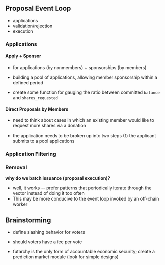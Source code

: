 ## Proposal Event Loop

* applications
* validation/rejection
* execution

### Applications

#### Apply + Sponsor

* for applications (by nonmembers) + sponsorships (by members)

* building a pool of applications, allowing member sponsorship within a defined period

* create some function for gauging the ratio between committed `balance` and `shares_requested`

#### Direct Proposals by Members

* need to think about cases in which an existing member would like to request more shares via a donation

* the application needs to be broken up into two steps (1) the applicant submits to a pool applications

### Application Filtering

### Removal

**why do we batch issuance (proposal execution)?**
* well, it works -- prefer patterns that periodically iterate through the vector instead of doing it too often
* This may be more conducive to the event loop invoked by an off-chain worker

## Brainstorming

* define slashing behavior for voters
* should voters have a fee per vote

* futarchy is the only form of accountable economic security; create a prediction market module (look for simple designs)